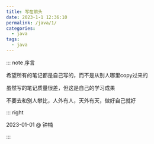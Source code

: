```yaml
---
title: 写在前头
date: 2023-1-1 12:36:10
permalink: /java/1/
categories:
  - java
tags:
  - java
---
```


::: note 序言

希望所有的笔记都是自己写的，而不是从别人哪里copy过来的

虽然写的笔记质量很差，但这是自己的学习成果

不要去和别人攀比，人外有人，天外有天，做好自己就好

::: right

2023-01-01 @ 钟楠

::: 